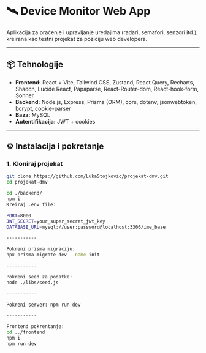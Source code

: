 # 🛰️ Device Monitor Web App

Aplikacija za praćenje i upravljanje uređajima (radari, semafori, senzori itd.), kreirana kao testni projekat za poziciju web developera.

---

## 📦 Tehnologije

- **Frontend:** React + Vite, Tailwind CSS, Zustand, React Query, Recharts, Shadcn, Lucide React, Papaparse, React-Router-dom, React-hook-form, Sonner
- **Backend:** Node.js, Express, Prisma (ORM), cors, dotenv, jsonwebtoken, bcrypt, cookie-parser
- **Baza:** MySQL
- **Autentifikacija:** JWT + cookies

---

## ⚙️ Instalacija i pokretanje

### 1. Kloniraj projekat

```bash
git clone https://github.com/LukaStojkovic/projekat-dmv.git
cd projekat-dmv

cd ./backend/
npm i
Kreiraj .env file:

PORT=8000
JWT_SECRET=your_super_secret_jwt_key
DATABASE_URL=mysql://user:password@localhost:3306/ime_baze

-----------

Pokreni prisma migraciju:
npx prisma migrate dev --name init

-----------

Pokreni seed za podatke:
node ./libs/seed.js

-----------

Pokreni server: npm run dev

-----------

Frontend pokrentanje:
cd ../frontend
npm i
npm run dev
